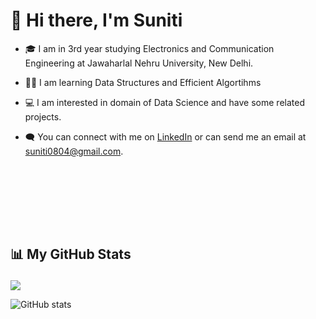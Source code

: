 <h1>👋 Hi there, I'm Suniti</h1>


- 🎓 I am in 3rd year studying Electronics and Communication Engineering at Jawaharlal Nehru University, New Delhi. 
- 👩‍💻 I am learning Data Structures and Efficient Algortihms
- 💻 I am interested in domain of Data Science and have some related projects.
- 🗨 You can connect with me on [LinkedIn](https://www.linkedin.com/in/suhaas-neel-a40296158/) or can send me an email at suniti0804@gmail.com.                                     
  
  
  <br>

<br><br><br><br>
<p align="left"><h2>📊 My GitHub Stats </p></h2>

![](https://komarev.com/ghpvc/?username=suniti0804)

![GitHub stats](https://github-readme-stats.vercel.app/api?username=neel2299&show_icons=true&theme=tokyonight)
<br><br><br>




</br></br></br></br>



 

            
                                                                    
 

<!--
**neel2299/neel2299** is a ✨ _special_ ✨ repository because its `README.md` (this file) appears on your GitHub profile.

Here are some ideas to get you started:

- 🔭 I’m currently working on ...
- 🌱 I’m currently learning ...
- 👯 I’m looking to collaborate on ...
- 🤔 I’m looking for help with ...
- 💬 Ask me about ...
- 📫 How to reach me: ...
- 😄 Pronouns: ...
- ⚡ Fun fact: ...
-->
